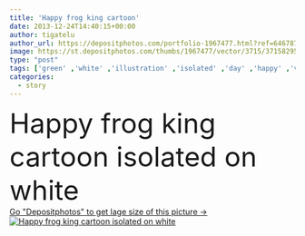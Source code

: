 ```yaml
---
title: 'Happy frog king cartoon'
date: 2013-12-24T14:40:15+00:00
author: tigatelu
author_url: https://depositphotos.com/portfolio-1967477.html?ref=64678756
image: https://st.depositphotos.com/thumbs/1967477/vector/3715/37158295/api_thumb_450.jpg?forcejpeg=true
type: "post"
tags: ['green' ,'white' ,'illustration' ,'isolated' ,'day' ,'happy' ,'valentine' ,'romance' ,'sitting' ,'feet' ,'cheerful' ,'nature' ,'cute' ,'smile' ,'animal' ,'face' ,'card' ,'cartoon' ,'funny' ,'pet' ,'character' ,'comic' ,'romantic' ,'drawing' ,'pad' ,'jump' ,'magic' ,'royal' ,'clipart' ,'charming' ,'crazy' ,'posing' ,'frog' ,'fairytale' ,'fairy' ,'tale' ,'prince' ,'princess' ,'king' ,'story' ,'lily' ,'crown' ,'amphibian' ,'mascot' ,'Tick' ,'swamp' ,'presenting' ,'toad' ,'croaking' ,'rana' ]
categories: 
  - story
---
```

<div aling="center">
            <font size="60"> Happy frog king cartoon isolated on white</font>   
</div>
<div>
    <a href='https://st.depositphotos.com/thumbs/1967477/vector/3715/37158295/api_thumb_450.jpg?forcejpeg=true?ref=64678756' target=_blank > Go "Depositphotos" to get lage size of this picture ->
        <img href='https://st.depositphotos.com/thumbs/1967477/vector/3715/37158295/api_thumb_450.jpg?forcejpeg=true?ref=64678756' src='https://st.depositphotos.com/1967477/3715/v/950/depositphotos_37158295-stock-illustration-happy-frog-king-cartoon.jpg?forcejpeg=true' alt='Happy frog king cartoon isolated on white' >
    </a>
</div>
